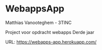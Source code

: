 # WebappsApp

Matthias Vanooteghem - 3TINC

Project voor opdracht webapps Derde jaar

URL: https://webapps-app.herokuapp.com/